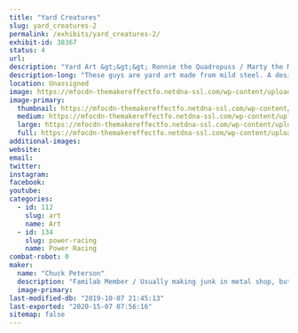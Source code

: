 ```yaml
---
title: "Yard Creatures"
slug: yard_creatures-2
permalink: /exhibits/yard_creatures-2/
exhibit-id: 38367
status: 4
url: 
description: "Yard Art &gt;&gt;&gt; Ronnie the Quadropuss / Marty the Mahi / Walter the Pelican"
description-long: "These guys are yard art made from mild steel. A design was drawn in Fusion360. That was loaded into the laser and cut from 1/4\" MDF and plywood to be used as templates for each part. The templates were clamped onto sheets of mild steel. A plasma cutter was used to cut the sheet metal. A couple hours with a grinder and they were ready for steel rods to be MIG welded on so that each piece can be inserted into the ground and stand on their own. I plan on promoting a moderate amount of surface rust before neutralizing it and painting with clear coat for long term protection against further weathering."
location: Unassigned
image: https://mfocdn-themakereffectfo.netdna-ssl.com/wp-content/uploads/2017/10/20171013_175715-1024x768.jpg
image-primary:
  thumbnail: https://mfocdn-themakereffectfo.netdna-ssl.com/wp-content/uploads/2017/10/20171013_175715-150x150.jpg
  medium: https://mfocdn-themakereffectfo.netdna-ssl.com/wp-content/uploads/2017/10/20171013_175715-300x225.jpg
  large: https://mfocdn-themakereffectfo.netdna-ssl.com/wp-content/uploads/2017/10/20171013_175715-1024x768.jpg
  full: https://mfocdn-themakereffectfo.netdna-ssl.com/wp-content/uploads/2017/10/20171013_175715.jpg
additional-images:
website: 
email: 
twitter: 
instagram: 
facebook: 
youtube: 
categories:
  - id: 112
    slug: art
    name: Art
  - id: 134
    slug: power-racing
    name: Power Racing
combat-robot: 0
maker:
  name: "Chuck Peterson"
  description: "Familab Member / Usually making junk in metal shop, but also tend to spend way too much time with the laser, welder, plasma cutter and wood shop..."
  image-primary: 
last-modified-db: "2019-10-07 21:45:13"
last-exported: "2020-15-07 07:56:16"
sitemap: false
---
```

